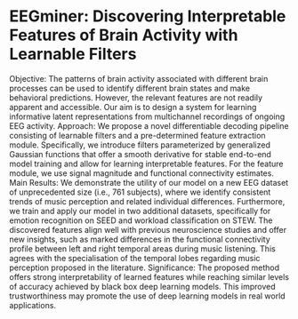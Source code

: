 # EEGminer: Discovering Interpretable Features of Brain Activity with Learnable Filters
Objective: The patterns of brain activity associated with different brain processes can be used to identify different brain states and make behavioral predictions. However, the relevant features are not readily apparent and accessible. Our aim is to design a system for learning informative latent representations from multichannel recordings of ongoing EEG activity.
Approach: We propose a novel differentiable decoding pipeline consisting of learnable filters and a pre-determined feature extraction module. Specifically, we introduce filters parameterized by generalized Gaussian functions that offer a smooth derivative for stable end-to-end model training and allow for learning interpretable features. For the feature module, we use signal magnitude and functional connectivity estimates.
Main Results: We demonstrate the utility of our model on a new EEG dataset of unprecedented size (i.e., 761 subjects), where we identify consistent trends of music perception and related individual differences. Furthermore, we train and apply our model in two additional datasets, specifically for emotion recognition on SEED and workload classification on STEW. The discovered features align well with previous neuroscience studies and offer new insights, such as marked differences in the functional connectivity profile between left and right temporal areas during music listening. This agrees with the specialisation of the temporal lobes regarding music perception proposed in the literature.
Significance: The proposed method offers strong interpretability of learned features while reaching similar levels of accuracy achieved by black box deep learning models. This improved trustworthiness may promote the use of deep learning models in real world applications.

